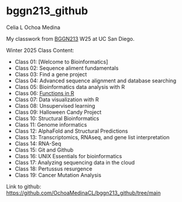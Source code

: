# bggn213_github

Celia L Ochoa Medina

My classwork from [BGGN213](https://bioboot.github.io/bggn213_W25/) W25 at UC San Diego.

Winter 2025 Class Content: 
- Class 01: [Welcome to Bioinformatics]
- Class 02: Sequence aliment fundamentals
- Class 03: Find a gene project
- Class 04: Advanced sequence alignment and database searching
- Class 05: Bioinformatics data analysis with R
- Class 06: [Functions in R](https://github.com/OchoaMedinaCL/bggn213_github/blob/0e1b44e3902f000583eb8e47d5da3cce6f12d946/class-xx/lab6_class_CLOM_2.qmd)
- Class 07: Data visualization with R
- Class 08: Unsupervised learning
- Class 09: Halloween Candy Project
- Class 10: Structural Bioinformatics
- Class 11: Genome informatics
- Class 12: AlphaFold and Structural Predictions
- Class 13: Transcriptomics, RNAseq, and gene list interpretation
- Class 14: RNA-Seq
- Class 15: Git and Github
- Class 16: UNIX Essentials for bioinformatics
- Class 17: Analyzing sequencing data in the cloud
- Class 18: Pertussus resurgence 
- Class 19: Cancer Mutation Analysis

Link to github: https://github.com/OchoaMedinaCL/bggn213_github/tree/main


